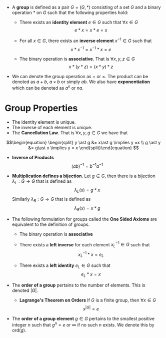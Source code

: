 * A **group** is defined as a pair $G=(G,\ast)$ consisting of a set $G$ and a binary operation $\ast$ on $G$ such that the following properties hold:
	* There exists an **identity element** $e\in G$ such that $\forall x\in G$ 
	  $$e\ast x=  x\ast e = x$$
	  
	* For all $x\in G$, there exists an **inverse element** $x^{-1}\in G$ such that 
	  $$x\ast x^{-1}=x^{-1}\ast x=e$$
	  
	* The binary operation is **associative**. That is $\forall x,y,z\in G$ 
	  $$x\ast (y\ast z)=(x\ast y)\ast z$$
	  
* We can denote the group operation as $+$ or $\times$. The product can be denoted as $a+b$, $a\times b$ or simply $ab$. We also have **exponentiation** which can be denoted as $a^n$ or $na$.
# Group Properties
* The identity element is unique.
* The inverse of each element is unique.
* The **Cancellation Law**. That is $\forall x,y,g\in G$ we have that 

$$\begin{equation} \begin{split}
y \ast g &= x\ast g \implies y =x \\
g \ast y &= g\ast x \implies y = x 
\end{split}\end{equation}
$$


* **Inverse of Products** 
  $$(ab)^{-1}=b^{-1}a^{-1}$$
  
* **Multiplication defines a bijection**. Let $g\in G$, then there is a bijection $\lambda_L:G\to G$ that is defined as 
  $$\lambda_L(x)=g\ast x$$
  Similarly $\lambda_R:G\to G$ that is defined as 
  $$\lambda_R(x)=x\ast g$$
  
* The following formulation for groups called the **One Sided Axioms** are equivalent to the definition of groups.
	* The binary operation is **associative** 
	* There exists a **left inverse** for each element $x^{-1}_L\in G$ such that 
	  $$x^{-1}_L\ast x=e_L$$
	  
	* There exists a **left identity** $e_L\in G$ such that 
	  $$e_L\ast x=x$$
	  
* The **order of a group** pertains to the number of elements. This is denoted $|G|$.
	* **Lagrange's Theorem on Orders** If $G$ is a finite group, then $\forall x\in G$
	  $$x^{|G|}=e$$
	  
* The **order of a group element** $g\in G$ pertains to the smallest positive integer $n$ such that $g^n=e$ or $\infty$ if no such $n$ exists. We denote this by $\text{ord}(g)$.